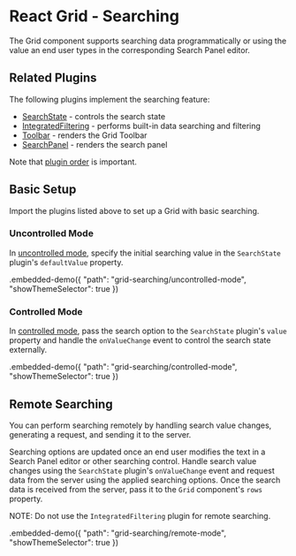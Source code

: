 # React Grid - Searching

The Grid component supports searching data programmatically or using the value an end user types in the corresponding Search Panel editor.

## Related Plugins

The following plugins implement the searching feature:

- [SearchState](../reference/search-state.md) - controls the search state
- [IntegratedFiltering](../reference/integrated-filtering.md) - performs built-in data searching and filtering
- [Toolbar](../reference/toolbar.md) - renders the Grid Toolbar
- [SearchPanel](../reference/search-panel.md) - renders the search panel

Note that [plugin order](./plugin-overview.md#plugin-order) is important.

## Basic Setup

Import the plugins listed above to set up a Grid with basic searching.

### Uncontrolled Mode

In [uncontrolled mode](controlled-and-uncontrolled-modes.md), specify the initial searching value in the `SearchState` plugin's `defaultValue` property.

.embedded-demo({ "path": "grid-searching/uncontrolled-mode", "showThemeSelector": true })

### Controlled Mode

In [controlled mode](controlled-and-uncontrolled-modes.md), pass the search option to the `SearchState` plugin's `value` property and handle the `onValueChange` event to control the search state externally.

.embedded-demo({ "path": "grid-searching/controlled-mode", "showThemeSelector": true })

## Remote Searching

You can perform searching remotely by handling search value changes, generating a request, and sending it to the server.

Searching options are updated once an end user modifies the text in a Search Panel editor or other searching control. Handle search value changes using the `SearchState` plugin's `onValueChange` event and request data from the server using the applied searching options. Once the search data is received from the server, pass it to the `Grid` component's `rows` property.

NOTE: Do not use the `IntegratedFiltering` plugin for remote searching.

.embedded-demo({ "path": "grid-searching/remote-mode", "showThemeSelector": true })
